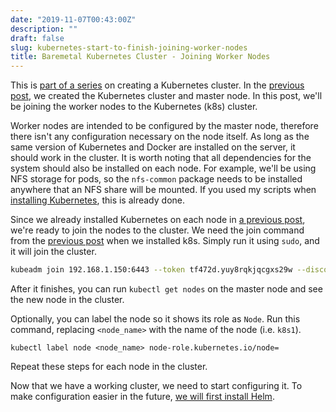 ```yaml
---
date: "2019-11-07T00:43:00Z"
description: ""
draft: false
slug: kubernetes-start-to-finish-joining-worker-nodes
title: Baremetal Kubernetes Cluster - Joining Worker Nodes
---
```



This is [part of a series](__GHOST_URL__/baremetal-kubernetes-cluster-start-to-finish/) on creating a Kubernetes cluster. In the [previous post](__GHOST_URL__/baremetal-kubernetes-cluster-creating-the-cluster/), we created the Kubernetes cluster and master node. In this post, we'll be joining the worker nodes to the Kubernetes (k8s) cluster.

Worker nodes are intended to be configured by the master node, therefore there isn't any configuration necessary on the node itself. As long as the same version of Kubernetes and Docker are installed on the server, it should work in the cluster. It is worth noting that all dependencies for the system should also be installed on each node. For example, we'll be using NFS storage for pods, so the `nfs-common` package needs to be installed anywhere that an NFS share will be mounted. If you used my scripts when [installing Kubernetes](__GHOST_URL__/baremetal-kubernetes-cluster-installing-kubernetes/), this is already done.

Since we already installed Kubernetes on each node in [a previous post](__GHOST_URL__/baremetal-kubernetes-cluster-installing-kubernetes/), we're ready to join the nodes to the cluster. We need the join command from the [previous post](__GHOST_URL__/baremetal-kubernetes-cluster-create-the-cluster/) when we installed k8s. Simply run it using `sudo`, and it will join the cluster.

```bash
kubeadm join 192.168.1.150:6443 --token tf472d.yuy8rqkjqcgxs29w --discovery-token-ca-cert-hash sha256:0d969538bfef1ae75ba5c327e7148a18c49f9e762632141edf4d432ada895942`
```

After it finishes, you can run `kubectl get nodes` on the master node and see the new node in the cluster.

Optionally, you can label the node so it shows its role as `Node`. Run this command, replacing `<node_name>` with the name of the node (i.e. `k8s1`).

`kubectl label node <node_name> node-role.kubernetes.io/node=`

Repeat these steps for each node in the cluster.

Now that we have a working cluster, we need to start configuring it. To make configuration easier in the future, [we will first install Helm](__GHOST_URL__/baremetal-kubernetes-cluster-helm/).

